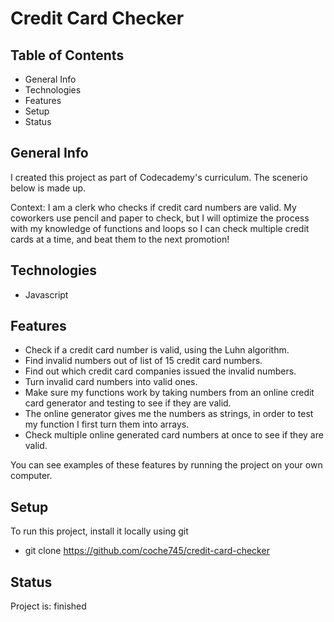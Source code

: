 # Credit Card Checker
## Table of Contents
+ General Info
+ Technologies
+ Features
+ Setup
+ Status
## General Info
I created this project as part of Codecademy's curriculum. The scenerio below is made up.

Context: I am a clerk who checks if credit card numbers are valid. My coworkers use pencil and paper to check, but I will optimize the process with my knowledge of functions and loops so I can check multiple credit cards at a time, and beat them to the next promotion!
## Technologies
+ Javascript
## Features
+ Check if a credit card number is valid, using the Luhn algorithm.
+ Find invalid numbers out of list of 15 credit card numbers.
+ Find out which credit card companies issued the invalid numbers.
+ Turn invalid card numbers into valid ones.
+ Make sure my functions work by taking numbers from an online credit card generator and testing to see if they are valid.
+ The online generator gives me the numbers as strings, in order to test my function I first turn them into arrays.
+ Check multiple online generated card numbers at once to see if they are valid.

You can see examples of these features by running the project on your own computer.
## Setup
To run this project, install it locally using git
+ git clone https://github.com/coche745/credit-card-checker
## Status
Project is: finished